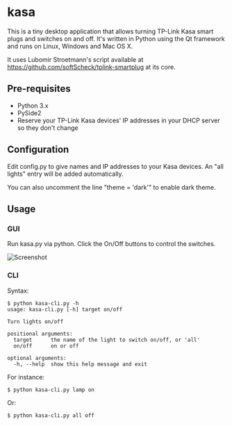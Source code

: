 # kasa

This is a tiny desktop application that allows turning TP-Link Kasa smart plugs and switches on and off. It's written in Python using the Qt framework and runs on Linux, Windows and Mac OS X.

It uses Lubomir Stroetmann's script available at https://github.com/softScheck/tplink-smartplug at its core.

## Pre-requisites

* Python 3.x
* PySide2
* Reserve your TP-Link Kasa devices' IP addresses in your DHCP server so they don't change

## Configuration

Edit config.py to give names and IP addresses to your Kasa devices. An "all lights" entry will be added automatically.

You can also uncomment the line "theme = 'dark'" to enable dark theme.

## Usage
### GUI

Run kasa.py via python. Click the On/Off buttons to control the switches.

![Screenshot](http://www.lorteau.fr/images/kasa.png)

### CLI

Syntax:
```
$ python kasa-cli.py -h
usage: kasa-cli.py [-h] target on/off

Turn lights on/off

positional arguments:
  target      the name of the light to switch on/off, or 'all'
  on/off      on or off

optional arguments:
  -h, --help  show this help message and exit
```

For instance:
```
$ python kasa-cli.py lamp on
```

Or:
```
$ python kasa-cli.py all off
```
